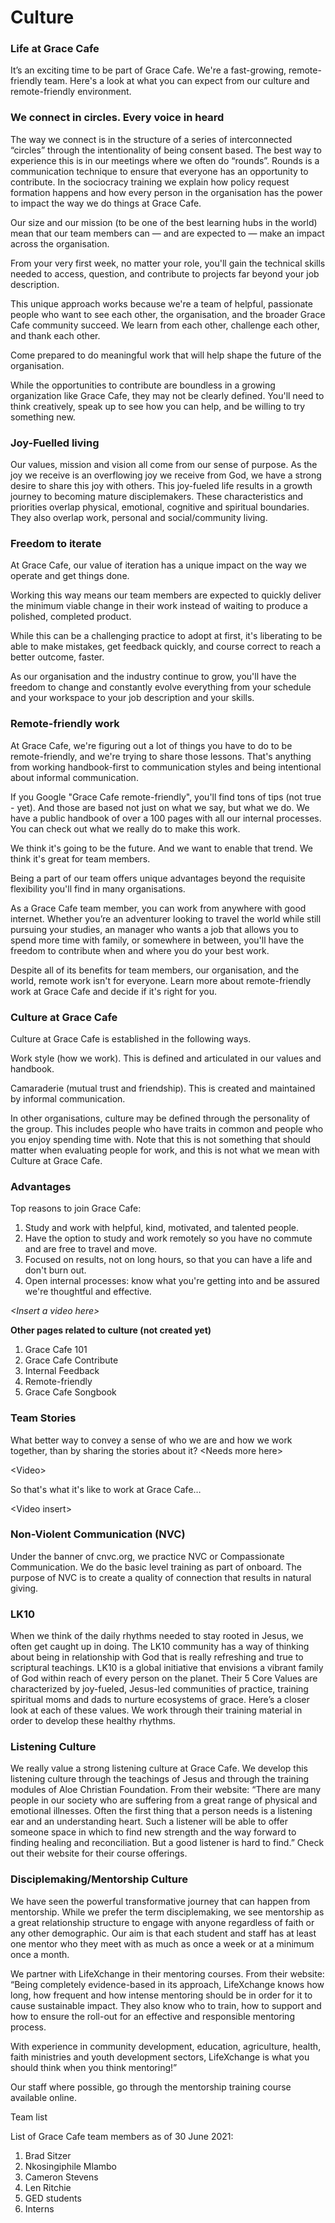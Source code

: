 # Culture

### Life at Grace Cafe

It’s an exciting time to be part of Grace Cafe. We're a fast-growing, remote-friendly team. Here's a look at what you can expect from our culture and remote-friendly environment.

### We connect in circles. Every voice in heard

The way we connect is in the structure of a series of interconnected “circles” through the intentionality of being consent based. The best way to experience this is in our meetings where we often do “rounds”. Rounds is a communication technique to ensure that everyone has an opportunity to contribute. In the sociocracy training we explain how policy request formation happens and how every person in the organisation has the power to impact the way we do things at Grace Cafe.

Our size and our mission \(to be one of the best learning hubs in the world\) mean that our team members can — and are expected to — make an impact across the organisation.

From your very first week, no matter your role, you'll gain the technical skills needed to access, question, and contribute to projects far beyond your job description.

This unique approach works because we're a team of helpful, passionate people who want to see each other, the organisation, and the broader Grace Cafe community succeed. We learn from each other, challenge each other, and thank each other.

Come prepared to do meaningful work that will help shape the future of the organisation.

While the opportunities to contribute are boundless in a growing organization like Grace Cafe, they may not be clearly defined. You'll need to think creatively, speak up to see how you can help, and be willing to try something new.

### Joy-Fuelled living

Our values, mission and vision all come from our sense of purpose. As the joy we receive is an overflowing joy we receive from God, we have a strong desire to share this joy with others. This joy-fueled life results in a growth journey to becoming mature disciplemakers. These characteristics and priorities overlap physical, emotional, cognitive and spiritual boundaries. They also overlap work, personal and social/community living. 

### Freedom to iterate

At Grace Cafe, our value of iteration has a unique impact on the way we operate and get things done.

Working this way means our team members are expected to quickly deliver the minimum viable change in their work instead of waiting to produce a polished, completed product.

While this can be a challenging practice to adopt at first, it's liberating to be able to make mistakes, get feedback quickly, and course correct to reach a better outcome, faster.

As our organisation and the industry continue to grow, you'll have the freedom to change and constantly evolve everything from your schedule and your workspace to your job description and your skills.

### Remote-friendly work

At Grace Cafe, we're figuring out a lot of things you have to do to be remote-friendly, and we're trying to share those lessons. That's anything from working handbook-first to communication styles and being intentional about informal communication.

If you Google "Grace Cafe remote-friendly", you'll find tons of tips \(not true - yet\). And those are based not just on what we say, but what we do. We have a public handbook of over a 100 pages with all our internal processes. You can check out what we really do to make this work.

We think it's going to be the future. And we want to enable that trend. We think it's great for team members.

Being a part of our team offers unique advantages beyond the requisite flexibility you'll find in many organisations.

As a Grace Cafe team member, you can work from anywhere with good internet. Whether you’re an adventurer looking to travel the world while still pursuing your studies, an manager who wants a job that allows you to spend more time with family, or somewhere in between, you'll have the freedom to contribute when and where you do your best work.

Despite all of its benefits for team members, our organisation, and the world, remote work isn't for everyone. Learn more about remote-friendly work at Grace Cafe and decide if it's right for you.

### Culture at Grace Cafe

Culture at Grace Cafe is established in the following ways.

Work style \(how we work\). This is defined and articulated in our values and handbook.

Camaraderie \(mutual trust and friendship\). This is created and maintained by informal communication.

In other organisations, culture may be defined through the personality of the group. This includes people who have traits in common and people who you enjoy spending time with. Note that this is not something that should matter when evaluating people for work, and this is not what we mean with Culture at Grace Cafe.

### Advantages

Top reasons to join Grace Cafe:

1. Study and work with helpful, kind, motivated, and talented people.
2. Have the option to study and work remotely so you have no commute and are free to travel and move.
3. Focused on results, not on long hours, so that you can have a life and don't burn out.
4. Open internal processes: know what you're getting into and be assured we're thoughtful and effective.

_&lt;Insert a video here&gt;_

**Other pages related to culture \(not created yet\)**

1. Grace Cafe 101
2. Grace Cafe Contribute
3. Internal Feedback
4. Remote-friendly
5. Grace Cafe Songbook

### Team Stories

What better way to convey a sense of who we are and how we work together, than by sharing the stories about it? &lt;Needs more here&gt;

&lt;Video&gt;

So that's what it's like to work at Grace Cafe…

&lt;Video insert&gt;

### Non-Violent Communication \(NVC\)

Under the banner of cnvc.org, we practice NVC or Compassionate Communication. We do the basic level training as part of onboard. The purpose of NVC is to create a quality of connection that results in natural giving. 

### LK10

When we think of the daily rhythms needed to stay rooted in Jesus, we often get caught up in doing. The LK10 community has a way of thinking about being in relationship with God that is really refreshing and true to scriptural teachings. LK10 is a global initiative that envisions a vibrant family of God within reach of every person on the planet. Their 5 Core Values are characterized by joy-fueled, Jesus-led communities of practice, training spiritual moms and dads to nurture ecosystems of grace. Here’s a closer look at each of these values. We work through their training material in order to develop these healthy rhythms.

### Listening Culture

We really value a strong listening culture at Grace Cafe. We develop this listening culture through the teachings of Jesus and through the training modules of Aloe Christian Foundation. From their website: “There are many people in our society who are suffering from a great range of physical and emotional illnesses. Often the first thing that a person needs is a listening ear and an understanding heart. Such a listener will be able to offer someone space in which to find new strength and the way forward to finding healing and reconciliation. But a good listener is hard to find.” Check out their website for their course offerings.

### Disciplemaking/Mentorship Culture

We have seen the powerful transformative journey that can happen from mentorship. While we prefer the term disciplemaking, we see mentorship as a great relationship structure to engage with anyone regardless of faith or any other demographic. Our aim is that each student and staff has at least one mentor who they meet with as much as once a week or at a minimum once a month.

We partner with LifeXchange in their mentoring courses.  From their website: “Being completely evidence-based in its approach, LifeXchange knows how long, how frequent and how intense mentoring should be in order for it to cause sustainable impact. They also know who to train, how to support and how to ensure the roll-out for an effective and responsible mentoring process.

With experience in community development, education, agriculture, health, faith ministries and youth development sectors, LifeXchange is what you should think when you think mentoring!”

Our staff where possible, go through the mentorship training course available online.

Team list

List of Grace Cafe team members as of 30 June 2021:

1. Brad Sitzer
2. Nkosingiphile Mlambo
3. Cameron Stevens
4. Len Ritchie
5. GED students
6. Interns



